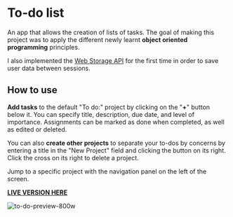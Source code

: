 # To-do list
An app that allows the creation of lists of tasks. The goal of making this project was to apply the different newly learnt **object oriented programming** principles.

I also implemented the [Web Storage API](https://developer.mozilla.org/en-US/docs/Web/API/Web_Storage_API) for the first time in order to save user data between sessions.

## How to use
**Add tasks** to the default "To do:" project by clicking on the "**+**" button below it. You can specify title, description, due date, and level of importance.
Assignments can be marked as done when completed, as well as edited or deleted.

You can also **create other projects** to separate your to-dos by concerns by entering a title in the "New Project" field and clicking the button on its right. Click the cross on its right to delete a project.

Jump to a specific project with the navigation panel on the left of the screen.

**[LIVE VERSION HERE](https://nachito-schon.github.io/todo-list/)**

![to-do-preview-800w](https://user-images.githubusercontent.com/85847402/218726262-24fcb599-07c0-49d7-a72f-119dee944a49.png)
